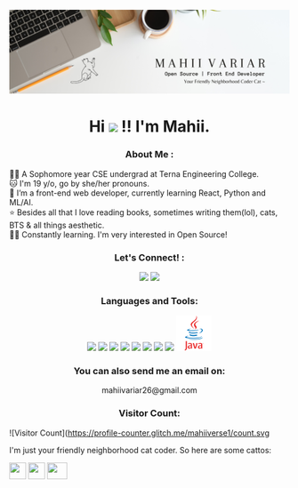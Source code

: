 
<!-- Intro -->

<a href="https://mahiiverse-portfolio.000webhostapp.com/" target="_blank"><img src="https://github.com/mahiiverse1/mahiiverse1/blob/main/mahii-header.png" /></a>
<h1 align="center">Hi <img src="https://raw.githubusercontent.com/MartinHeinz/MartinHeinz/master/wave.gif" width="30px"> !! I'm Mahii.</h1>
<h3 align="center">About Me :</h3>  
 <p>
 👩‍🎓  A Sophomore year CSE undergrad at Terna Engineering College.
<br>🐱 I'm 19 y/o, go by she/her pronouns.
<br>💫 I’m a front-end web developer, currently learning React, Python and ML/AI.
<br>⭐ Besides all that I love reading books, sometimes writing them(lol), cats, BTS & all things aesthetic.
<br>👩‍💻 Constantly learning. I'm very interested in Open Source!
 </p>

<!-- Socials --> 

<h3 align="center">Let's Connect! :</h3>  
<p align="center">  
<a href="https://www.linkedin.com/in/mahii-variar-9865711b3/" target="blank"><img src="https://img.icons8.com/color/35/000000/linkedin.png"/></a>
<a href="https://mahiiverse-portfolio.000webhostapp.com/" target="blank"><img src="https://www.google.com/url?sa=i&url=https%3A%2F%2Ftoppng.com%2Fweb-png-jpg-transparent-stock-website-icon-blue-PNG-free-PNG-Images_285955&psig=AOvVaw0fQGBwFqQSCnxnUxEffidI&ust=1647796259221000&source=images&cd=vfe&ved=0CAsQjRxqFwoTCOivzsnV0vYCFQAAAAAdAAAAABAD"/></a>

</p>

<!-- Tech Stack --> 

<h3 align="Center">Languages and Tools:</h3>  
<p align="center">
<img src="https://cdn.jsdelivr.net/gh/devicons/devicon/icons/html5/html5-original-wordmark.svg" style="height: 4rem"/>
<img src="https://cdn.jsdelivr.net/gh/devicons/devicon/icons/css3/css3-original-wordmark.svg" style="height: 4rem"/>
<img src="https://cdn.jsdelivr.net/gh/devicons/devicon/icons/javascript/javascript-plain.svg" style="height: 4rem"/>
<img src="https://cdn.jsdelivr.net/gh/devicons/devicon/icons/bootstrap/bootstrap-plain-wordmark.svg"  style="height: 4rem"/>
<img src="https://cdn.jsdelivr.net/gh/devicons/devicon/icons/react/react-original.svg" style="height: 4rem"/>
<img src="https://cdn.jsdelivr.net/gh/devicons/devicon/icons/git/git-plain.svg" style="height: 4rem"/>
<img src="https://cdn.jsdelivr.net/gh/devicons/devicon/icons/github/github-original-wordmark.svg" style="height: 4rem; background-color:white"/>
<img src="https://cdn.jsdelivr.net/gh/devicons/devicon/icons/python/python-original.svg"  style="height: 4rem"/>
<img src="https://github.com/devicons/devicon/blob/master/icons/java/java-original-wordmark.svg" style="height: 4rem" />
</p>

<!-- email -->

<h3 align="center">You can also send me an email on:</h3>
<p align="center" href="mailto: mahiivariar26@gmail.com"> mahiivariar26@gmail.com </p>

<!-- Visitor count -->

<h3 align="Center">Visitor Count: </h3> 

![Visitor Count](https://profile-counter.glitch.me/mahiiverse1/count.svg

<!-- Catto gifs -->

I'm just your friendly neighborhood cat coder. So here are some cattos:

<div>
    <img src="https://cultofthepartyparrot.com/guests/hd/catparrot.gif" width="30" height="30"/>
    <img src="https://cultofthepartyparrot.com/guests/hd/vibepartycat.gif" width="30" height="30"/>
    <img src="https://cultofthepartyparrot.com/guests/partyblobcat.gif" width="36" height="30"/>
    
</div>
